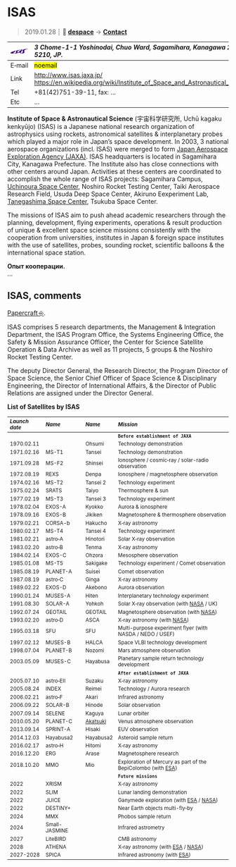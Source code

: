 # ISAS
> 2019.01.28 ┊ **🚀 [despace](index.md)** → **[Contact](contact.md)**

|[![](f/contact/i/isas_logo1_thumb.jpg)](f/contact/i/isas_logo1.png)|*3 Chome-1-1 Yoshinodai, Chuo Ward, Sagamihara, Kanagawa 252-5210, JP.*|
|:--|:--|
|E‑mail| <mark>noemail</mark> |
|Link| <http://www.isas.jaxa.jp/><br> <https://en.wikipedia.org/wiki/Institute_of_Space_and_Astronautical_Science> |
|Tel| +81(42)751-39-11, fax: … |
|Etc| … |

**Institute of Space & Astronautical Science** (宇宙科学研究所, Uchū kagaku kenkyūjo) (ISAS) is a Japanese national research organization of astrophysics using rockets, astronomical satellites & interplanetary probes which played a major role in Japan’s space development. In 2003, 3 national aerospace organizations (incl. ISAS) were merged to form [Japan Aerospace Exploration Agency (JAXA)](zz_jaxa.md). ISAS headquarters is located in Sagamihara City, Kanagawa Prefecture. The Institute also has close connections with other centers around Japan. Activities at these centers are coordinated to accomplish the whole range of ISAS projects: Sagamihara Campus, [Uchinoura Space Center](uchinoura.md), Noshiro Rocket Testing Center, Taiki Aerospace Research Field, Usuda Deep Space Center, Akiruno Eexperiment Lab, [Tanegashima Space Center](tanegashima.md), Tsukuba Space Center.

The missions of ISAS aim to push ahead academic researchers through the planning, development, flying experiments, operations & result production of unique & excellent space science missions consistently with the cooperation from universities, institutes in Japan & foreign space institutes with the use of satellites, probes, sounding rocket, scientific balloons & the international space station. 

**Опыт кооперации.**  
…


<p style="page-break-after:always"> </p>

## ISAS, comments
[Papercraft ⎆](http://www.isas.jaxa.jp/en/gallery/papercrafts/).

ISAS comprises 5 research departments, the Management & Integration Department, the ISAS Program Office, the Systems Engineering Office, the Safety & Mission Assurance Officer, the Center for Science Satellite Operation & Data Archive as well as 11 projects, 5 groups & the Noshiro Rocket Testing Center.

The deputy Director General, the Research Director, the Program Director of Space Science, the Senior Chief Officer of Space Science & Disciplinary Engineering, the Director of International Affairs, & the Director of Public Relations are assigned under the Director General.

**List of Satellites by ISAS**

<small>

|*Launch date*|*Name*|*Name*|*Mission*|
|:--|:--|:--|:--|
|||| **`Before establishment of JAXA`** |
| 1970.02.11 | | Ohsumi | Technology demonstration |
| 1971.02.16 | MS-T1 | Tansei | Technology demonstration |
| 1971.09.28 | MS-F2 | Shinsei | Ionosphere / cosmic‑ray / solar-radio observation |
| 1972.08.19 | REXS | Denpa | Ionosphere / magnetosphere observation |
| 1974.02.16 | MS-T2 | Tansei 2 | Technology experiment |
| 1975.02.24 | SRATS | Taiyo | Thermosphere & sun |
| 1977.02.19 | MS-T3 | Tansei 3 | Technology experiment |
| 1978.02.04 | EXOS-A | Kyokko | Aurora & ionosphere |
| 1978.09.16 | EXOS-B | Jikiken | Magnetosphere & thermosphere observation |
| 1979.02.21 | CORSA-b | Hakucho | X‑ray astronomy |
| 1980.02.17 | MS-T4 | Tansei 4 | Technology experiment |
| 1981.02.21 | astro‑A | Hinotori | Solar X‑ray observation |
| 1983.02.20 | astro‑B | Tenma | X‑ray astronomy |
| 1984.02.14 | EXOS-C | Ohzora | Mesosphere observation |
| 1985.01.08 | MS-T5 | Sakigake | Technology experiment / Comet observation |
| 1985.08.19 | PLANET-A | Suisei | Comet observation |
| 1987.08.19 | astro‑C | Ginga | X‑ray astronomy |
| 1989.02.22 | EXOS-D | Akebono | Aurora observation |
| 1990.01.24 | MUSES-A | Hiten | Interplanetary technology experiment |
| 1991.08.30 | SOLAR-A | Yohkoh | Solar X‑ray observation (with [NASA](zz_nasa.md) / UK) |
| 1992.07.24 | GEOTAIL | GEOTAIL | Magnetosphere observation (with [NASA](zz_nasa.md)) |
| 1993.02.20 | astro‑D | ASCA | X‑ray astronomy (with [NASA](zz_nasa.md)) |
| 1995.03.18 | SFU | SFU | Multi-purpose experiment flyer (with NASDA / NEDO / USEF) |
| 1997.02.12 | MUSES-B | HALCA | Space VLBI technology development |
| 1998.07.04 | PLANET-B | Nozomi | Mars atmosphere observation |
| 2003.05.09 | MUSES-C | Hayabusa | Planetary sample return technology development |
|||| **`After establishment of JAXA`** |
| 2005.07.10 | astro‑EII | Suzaku | X‑ray astronomy |
| 2005.08.24 | INDEX | Reimei | Technology / Aurora research |
| 2006.02.21 | astro‑F | Akari | Infrared astronomy |
| 2006.09.22 | SOLAR-B | Hinode | Solar observation |
| 2007.09.14 | SELENE | Kaguya | Lunar orbiter |
| 2010.05.20 | PLANET-C | [Akatsuki](Akatsuki.md) | Venus atmosphere observation |
| 2013.09.14 | SPRINT-A | Hisaki | EUV observation |
| 2014.12.03 | Hayabusa2 | Hayabusa2 | Asteroid sample return |
| 2016.02.17 | astro‑H | Hitomi | X‑ray astronomy |
| 2016.12.20 | ERG | Arase | Magnetosphere research |
| 2018.10.20 | MMO | Mio | Exploration of Mercury as part of the BepiColombo (with [ESA](zz_esa.md)) |
|||| **`Future missions`** |
| 2022 | XRISM | | X‑ray astronomy |
| 2022 | SLIM | | Lunar landing demonstration |
| 2022 | JUICE | | Ganymede exploration (with [ESA](zz_esa.md) / [NASA](zz_nasa.md)) |
| 2022 | DESTINY+ | | Near Earth objects multi-fly‑by |
| 2024 | MMX | | Phobos sample return |
| 2024 | Small-JASMINE | | Infrared astrometry |
| 2027 | LiteBIRD | | CMB astronomy |
| 2028 | ATHENA | | X‑ray astronomy (with [ESA](zz_esa.md) / [NASA](zz_nasa.md)) |
| 2027-2028 | SPICA | | Infrared astronomy (with [ESA](zz_esa.md)) |

</small>

